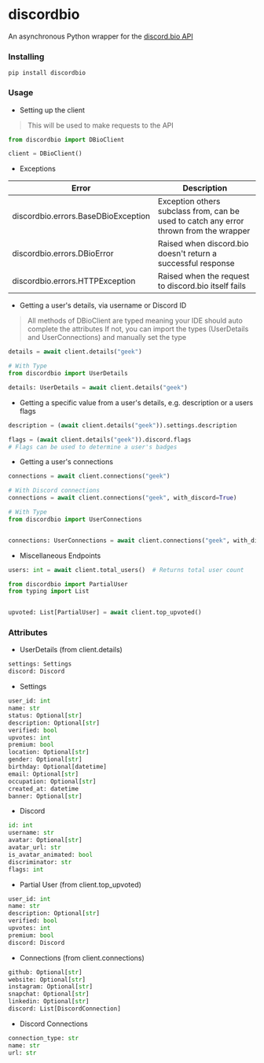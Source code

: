 # discordbio

An asynchronous Python wrapper for the [discord.bio API](https://api.discord.bio/v1)

### Installing

```
pip install discordbio
```

### Usage

* Setting up the client
> This will be used to make requests to the API

```py
from discordbio import DBioClient

client = DBioClient()
```

* Exceptions

| Error | Description |
| ----- | ----------- |
| discordbio.errors.BaseDBioException | Exception others subclass from, can be used to catch any error thrown from the wrapper |
| discordbio.errors.DBioError | Raised when discord.bio doesn't return a successful response |
| discordbio.errors.HTTPException | Raised when the request to discord.bio itself fails |

* Getting a user's details, via username or Discord ID
> All methods of DBioClient are typed meaning your IDE should auto complete the attributes
> If not, you can import the types (UserDetails and UserConnections) and manually set the type

```py
details = await client.details("geek")
```

```py
# With Type
from discordbio import UserDetails

details: UserDetails = await client.details("geek")
```

* Getting a specific value from a user's details, e.g. description or a users flags

```py
description = (await client.details("geek")).settings.description

flags = (await client.details("geek")).discord.flags
# Flags can be used to determine a user's badges
```

* Getting a user's connections

```py
connections = await client.connections("geek")

# With Discord connections
connections = await client.connections("geek", with_discord=True)
```

```py
# With Type
from discordbio import UserConnections


connections: UserConnections = await client.connections("geek", with_discord=True)
```

* Miscellaneous Endpoints

```py
users: int = await client.total_users()  # Returns total user count
```

```py
from discordbio import PartialUser
from typing import List


upvoted: List[PartialUser] = await client.top_upvoted() 
```

### Attributes

* UserDetails (from client.details)
```py
settings: Settings
discord: Discord
```

* Settings
```py
user_id: int
name: str
status: Optional[str]
description: Optional[str]
verified: bool
upvotes: int
premium: bool
location: Optional[str]
gender: Optional[str]
birthday: Optional[datetime]
email: Optional[str]
occupation: Optional[str]
created_at: datetime
banner: Optional[str]
```

* Discord
```py
id: int
username: str
avatar: Optional[str]
avatar_url: str
is_avatar_animated: bool
discriminator: str
flags: int
```

* Partial User (from client.top_upvoted)
```py
user_id: int
name: str
description: Optional[str]
verified: bool
upvotes: int
premium: bool
discord: Discord
```

* Connections (from client.connections)
```py
github: Optional[str]
website: Optional[str]
instagram: Optional[str]
snapchat: Optional[str]
linkedin: Optional[str]
discord: List[DiscordConnection]
```

* Discord Connections
```py
connection_type: str
name: str
url: str
```
